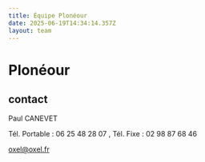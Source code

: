 ```yaml
---
title: Équipe Plonéour 
date: 2025-06-19T14:34:14.357Z
layout: team
---
```


# Plonéour 



## contact 

Paul CANEVET

Tél. Portable : 06 25 48 28 07 , Tél. Fixe : 02 98 87 68 46

oxel@oxel.fr

